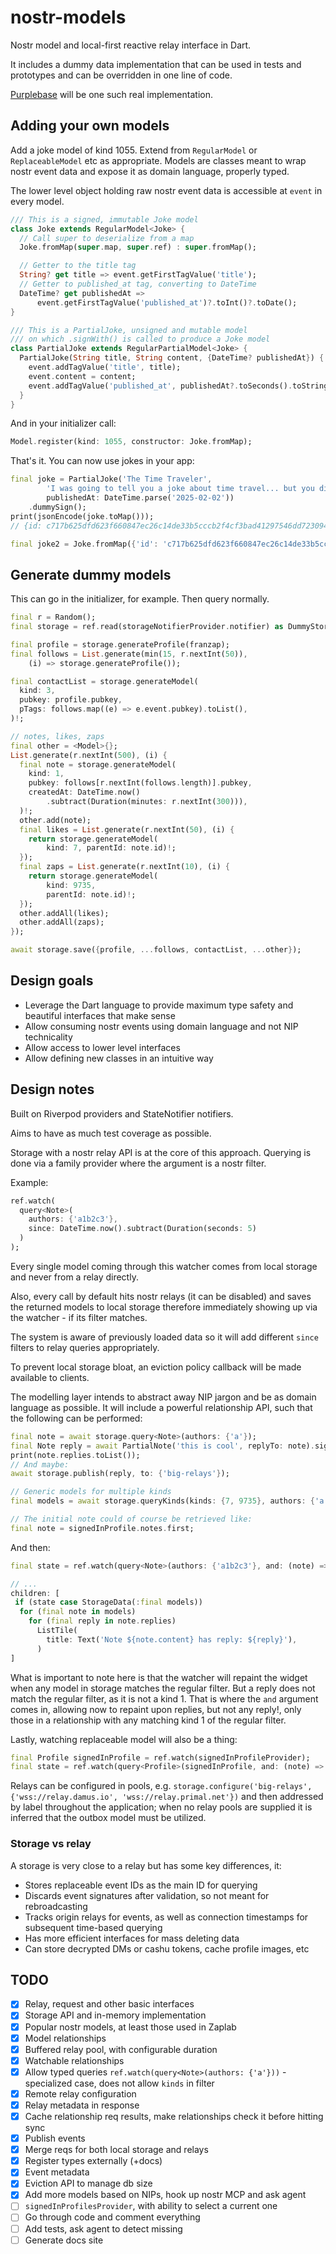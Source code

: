 # nostr-models

Nostr model and local-first reactive relay interface in Dart.

It includes a dummy data implementation that can be used in tests and prototypes and can be overridden in one line of code.

[Purplebase](https://github.com/purplebase/purplebase) will be one such real implementation.

## Adding your own models

Add a joke model of kind 1055. Extend from `RegularModel` or `ReplaceableModel` etc as appropriate. Models are classes meant to wrap nostr event data and expose it as domain language, properly typed.

The lower level object holding raw nostr event data is accessible at `event` in every model.

```dart
/// This is a signed, immutable Joke model
class Joke extends RegularModel<Joke> {
  // Call super to deserialize from a map
  Joke.fromMap(super.map, super.ref) : super.fromMap();

  // Getter to the title tag
  String? get title => event.getFirstTagValue('title');
  // Getter to published_at tag, converting to DateTime
  DateTime? get publishedAt =>
      event.getFirstTagValue('published_at')?.toInt()?.toDate();
}

/// This is a PartialJoke, unsigned and mutable model
/// on which .signWith() is called to produce a Joke model
class PartialJoke extends RegularPartialModel<Joke> {
  PartialJoke(String title, String content, {DateTime? publishedAt}) {
    event.addTagValue('title', title);
    event.content = content;
    event.addTagValue('published_at', publishedAt?.toSeconds().toString());
  }
}
```

And in your initializer call:

```dart
Model.register(kind: 1055, constructor: Joke.fromMap);
```

That's it. You can now use jokes in your app:

```dart
final joke = PartialJoke('The Time Traveler',
        'I was going to tell you a joke about time travel... but you didn\'t like it.',
        publishedAt: DateTime.parse('2025-02-02'))
    .dummySign();
print(jsonEncode(joke.toMap()));
// {id: c717b625dfd623f660847ec26c14de33b5cccb2f4cf3bad41297546dd7230941, content: I was going to tell you a joke about time travel... but you didn't like it., created_at: 1744851226, pubkey: f907e6c86c02efe9e26c2d028c6d5112e19308e3cc54a3ff016ac0e9e1af0ff1, kind: 1055, tags: [[title, The Time Traveler], [published_at, 1738465200]], sig: null}

final joke2 = Joke.fromMap({'id': 'c717b625dfd623f660847ec26c14de33b5cccb2f4cf3bad41297546dd7230941', 'content': 'I was going to tell you a joke about time travel... but you didn\'t like it.', 'created_at': 1744851226, 'pubkey': 'f907e6c86c02efe9e26c2d028c6d5112e19308e3cc54a3ff016ac0e9e1af0ff1', 'kind': 1055, 'tags': [['title', 'The Time Traveler'], ['published_at', 1738465200]], 'sig': null}, ref);
```

## Generate dummy models

This can go in the initializer, for example. Then query normally.

```dart
final r = Random();
final storage = ref.read(storageNotifierProvider.notifier) as DummyStorageNotifier;

final profile = storage.generateProfile(franzap);
final follows = List.generate(min(15, r.nextInt(50)),
    (i) => storage.generateProfile());

final contactList = storage.generateModel(
  kind: 3,
  pubkey: profile.pubkey,
  pTags: follows.map((e) => e.event.pubkey).toList(),
)!;

// notes, likes, zaps
final other = <Model>{};
List.generate(r.nextInt(500), (i) {
  final note = storage.generateModel(
    kind: 1,
    pubkey: follows[r.nextInt(follows.length)].pubkey,
    createdAt: DateTime.now()
        .subtract(Duration(minutes: r.nextInt(300))),
  )!;
  other.add(note);
  final likes = List.generate(r.nextInt(50), (i) {
    return storage.generateModel(
        kind: 7, parentId: note.id)!;
  });
  final zaps = List.generate(r.nextInt(10), (i) {
    return storage.generateModel(
        kind: 9735,
        parentId: note.id)!;
  });
  other.addAll(likes);
  other.addAll(zaps);
});

await storage.save({profile, ...follows, contactList, ...other});
```

## Design goals

 - Leverage the Dart language to provide maximum type safety and beautiful interfaces that make sense
 - Allow consuming nostr events using domain language and not NIP technicality
 - Allow access to lower level interfaces
 - Allow defining new classes in an intuitive way

## Design notes

Built on Riverpod providers and StateNotifier notifiers.

Aims to have as much test coverage as possible.

Storage with a nostr relay API is at the core of this approach. Querying is done via a family provider where the argument is a nostr filter.

Example:

```dart
ref.watch(
  query<Note>(
    authors: {'a1b2c3'},
    since: DateTime.now().subtract(Duration(seconds: 5)
  )
);
```

Every single model coming through this watcher comes from local storage and never from a relay directly. 

Also, every call by default hits nostr relays (it can be disabled) and saves the returned models to local storage therefore immediately showing up via the watcher - if its filter matches.

The system is aware of previously loaded data so it will add different `since` filters to relay queries appropriately.

To prevent local storage bloat, an eviction policy callback will be made available to clients.

The modelling layer intends to abstract away NIP jargon and be as domain language as possible. It will include a powerful relationship API, such that the following can be performed:

```dart
final note = await storage.query<Note>(authors: {'a'});
final Note reply = await PartialNote('this is cool', replyTo: note).signWith(signer);
print(note.replies.toList());
// And maybe:
await storage.publish(reply, to: {'big-relays'});

// Generic models for multiple kinds
final models = await storage.queryKinds(kinds: {7, 9735}, authors: {'a'});

// The initial note could of course be retrieved like:
final note = signedInProfile.notes.first;
```

And then:

```dart
final state = ref.watch(query<Note>(authors: {'a1b2c3'}, and: (note) => {note.replies}));

// ...
children: [
 if (state case StorageData(:final models))
  for (final note in models)
    for (final reply in note.replies)
      ListTile(
        title: Text('Note ${note.content} has reply: ${reply}'),
      )
]
```

What is important to note here is that the watcher will repaint the widget when any model in storage matches the regular filter. But a reply does not match the regular filter, as it is not a kind 1. That is where the `and` argument comes in, allowing now to repaint upon replies, but not any reply!, only those in a relationship with any matching kind 1 of the regular filter.

Lastly, watching replaceable model will also be a thing:

```dart
final Profile signedInProfile = ref.watch(signedInProfileProvider);
final state = ref.watch(query<Profile>(signedInProfile, and: (note) => {note.following}));
```

Relays can be configured in pools, e.g. `storage.configure('big-relays', {'wss://relay.damus.io', 'wss://relay.primal.net'})` and then addressed by label throughout the application; when no relay pools are supplied it is inferred that the outbox model must be utilized.

### Storage vs relay

A storage is very close to a relay but has some key differences, it:

 - Stores replaceable event IDs as the main ID for querying
 - Discards event signatures after validation, so not meant for rebroadcasting
 - Tracks origin relays for events, as well as connection timestamps for subsequent time-based querying
 - Has more efficient interfaces for mass deleting data
 - Can store decrypted DMs or cashu tokens, cache profile images, etc

## TODO

 - [x] Relay, request and other basic interfaces
 - [x] Storage API and in-memory implementation
 - [x] Popular nostr models, at least those used in Zaplab
 - [x] Model relationships
 - [x] Buffered relay pool, with configurable duration
 - [x] Watchable relationships
 - [x] Allow typed queries `ref.watch(query<Note>(authors: {'a'}))` - specialized case, does not allow `kinds` in filter
 - [x] Remote relay configuration
 - [x] Relay metadata in response
 - [x] Cache relationship req results, make relationships check it before hitting sync
 - [x] Publish events
 - [x] Merge reqs for both local storage and relays
 - [x] Register types externally (+docs)
 - [x] Event metadata
 - [x] Eviction API to manage db size
 - [x] Add more models based on NIPs, hook up nostr MCP and ask agent
 - [ ] `signedInProfilesProvider`, with ability to select a current one
 - [ ] Go through code and comment everything
 - [ ] Add tests, ask agent to detect missing
 - [ ] Generate docs site